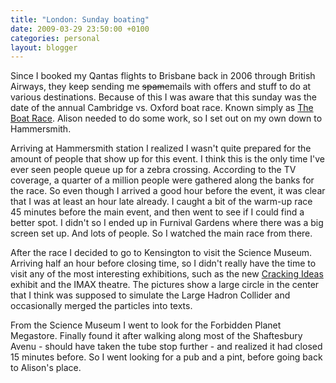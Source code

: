 ```yaml
---
title: "London: Sunday boating"
date: 2009-03-29 23:50:00 +0100
categories: personal
layout: blogger
---
```


Since I booked my Qantas flights to Brisbane back in 2006 through British
Airways, they keep sending me
<span style="text-decoration: line-through">spam</span>emails with offers and
stuff to do at various destinations. Because of this I was aware that this
sunday was the date of the annual Cambridge vs. Oxford boat race. Known simply
as [The Boat Race](http://www.theboatrace.org/). Alison needed to do some work,
so I set out on my own down to Hammersmith.

Arriving at Hammersmith station I realized I wasn't quite prepared for the
amount of people that show up for this event. I think this is the only time I've
ever seen people queue up for a zebra crossing. According to the TV coverage, a
quarter of a million people were gathered along the banks for the race. So even
though I arrived a good hour before the event, it was clear that I was at least
an hour late already. I caught a bit of the warm-up race 45 minutes before the
main event, and then went to see if I could find a better spot. I didn't so I
ended up in Furnival Gardens where there was a big screen set up. And lots of
people. So I watched the main race from there.

After the race I decided to go to Kensington to visit the Science Museum.
Arriving half an hour before closing time, so I didn't really have the time to
visit any of the most interesting exhibitions, such as the new
[Cracking Ideas](http://www.crackingideas.com/) exhibit and the IMAX theatre.
The pictures show a large circle in the center that I think was supposed to
simulate the Large Hadron Collider and occasionally merged the particles into
texts.

From the Science Museum I went to look for the Forbidden Planet Megastore.
Finally found it after walking along most of the Shaftesbury Avenu - should have
taken the tube stop further - and realized it had closed 15 minutes before. So I
went looking for a pub and a pint, before going back to Alison's place.
